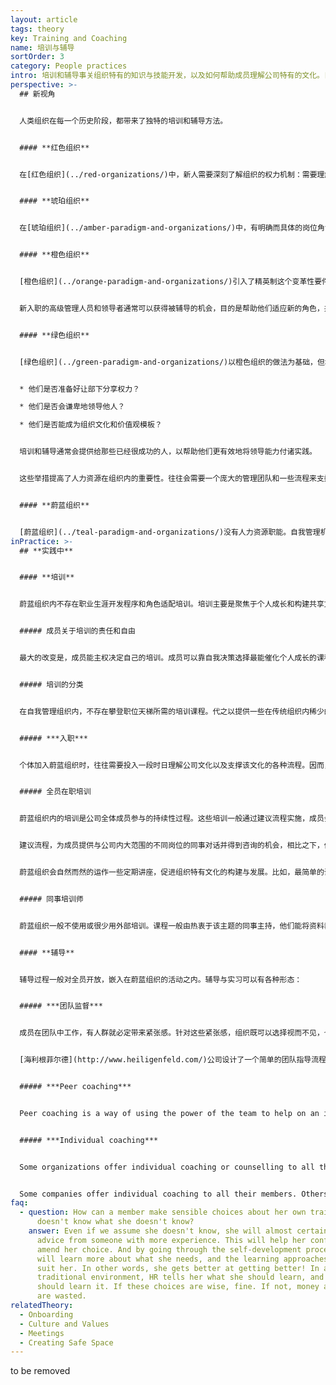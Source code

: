```yaml
---
layout: article
tags: theory
key: Training and Coaching
name: 培训与辅导
sortOrder: 3
category: People practices
intro: 培训和辅导事关组织特有的知识与技能开发，以及如何帮助成员理解公司特有的文化。目的是促进成员为组织提供全然而健康的贡献。
perspective: >-
  ## 新视角


  人类组织在每一个历史阶段，都带来了独特的培训和辅导方法。


  #### **红色组织**


  在[红色组织](../red-organizations/)中，新人需要深刻了解组织的权力机制：需要理解如何获得权力以及如何使用权力。这种学习来自于观察和倾听。可能有个“入会”仪式。也可能有一些培训交易技能的工具。除此之外，大多数知识都是通过观察和倾听获得的，个人的资历就像非正式的学徒一样逐渐增长。


  #### **琥珀组织**


  在[琥珀组织](../amber-paradigm-and-organizations/)中，有明确而具体的岗位角色划分。培训的目的是为了让组织内各级人员有效地履行其职责和责任（例如在军队中进行军官培训）。有些成员的职业培训由独立机构（职业学校或大学）提供。重视针对特定专业的资格证书。还会通过在职期间的持续培训，让每个级别的优秀人才都能得到晋升机会。


  #### **橙色组织**


  [橙色组织](../orange-paradigm-and-organizations/)引入了精英制这个变革性要件。原则上任何人都有机会升职。邮件收发室的男孩可以成为首席执行官——即使那个男孩碰巧是个女孩或者是少数民族裔。培训部门（通常是人力资源部的一个分支）为这一进展提供支持。通常组织会制作每个岗位角色（销售人员、技术人员、新人经理、中层经理、资深经理、高级经理等）所需的能力要求列表。橙色中一个常见的想法是，认为应该培养人才来填补组织结构图中现在和未来的空缺。这是个带来社会公平的突破，至少在原则上给人们更多机会，去选择追求最适合自己才能的道路。


  新入职的高级管理人员和领导者通常可以获得被辅导的机会，目的是帮助他们适应新的角色，并取得更好的绩效。组织中下级层面的成员通常得不到这类辅导。


  #### **绿色组织**


  [绿色组织](../green-paradigm-and-organizations/)以橙色组织的做法为基础，但增加了一个先进的管理理念。开始认为管理者应该为自己的部下提供支持与服务（公仆领导）。通常会根据应聘者的思维和行为来筛选管理职位，评估角度包括：


  * 他们是否准备好让部下分享权力？

  * 他们是否会谦卑地领导他人？

  * 他们是否能成为组织文化和价值观模板？


  培训和辅导通常会提供给那些已经很成功的人，以帮助他们更有效地将领导能力付诸实践。


  这些举措提高了人力资源在组织内的重要性。往往会需要一个庞大的管理团队和一些流程来支撑，如文化倡议、360度反馈、继任计划和士气调查。


  #### **蔚蓝组织**


  [蔚蓝组织](../teal-paradigm-and-organizations/)没有人力资源职能。自我管理机制能为成员提供额外的学习机会。鼓励每个人自觉开发定义自己的角色并尝试新事物。成员越是拥抱机会，越能习得更多的知识和技能--要么从同事那里学到，要么从新技能培训中学到。与传统模式的关键区别在于，成员能对自己的发展和成长自我负责。这类组织不会预定义各种角色，也不需要设置人力资源部，来提供针对固定岗位角色所需的知识和技能的各类培训课程，更不会为填补组织中的角色空缺而开设培训课程。不过通常蔚蓝组织仍然在技能培训方面进行投资。但通常由同事来完成。蔚蓝组织都会提供有效的[入职流程](../onboarding/)，主要是关于通用的公司文化和重要流程。从传统组织转入的人员，如果不学会各种新规则，同时忘记那些旧的规则和习惯，会困难重重。
inPractice: >-
  ## **实践中**


  #### **培训**


  蔚蓝组织内不存在职业生涯开发程序和角色适配培训。培训主要是聚焦于个人成长和构建共享文化。技能培训程序依然存在，并向所有需求者开放。这些技能培训多数由同事带领，很少采用外部培训机构的服务，主要是为了在此过程中深刻渗透公司的共同的[价值观与文化](../culture-and-values/)。


  ##### 成员关于培训的责任和自由


  最大的改变是，成员能主权决定自己的培训。成员可以靠自我决策选择最能催化个人成长的课程，而不是根据自己在公司中的职业生涯设计来选课。成员可以活用公司的建议流程，自由编排自己所需的培训。有些组织还进一步简化流程，允许成员不使用公司的建议流程，而是鼓励同事之间将一定数量的时间投入于培训。


  ##### 培训的分类


  在自我管理组织内，不存在攀登职位天梯所需的培训课程。代之以提供一些在传统组织内稀少的培训：培训公司通用文化及其支撑流程（全体参加），以及个人成长培训。技能培训依然需要。这些技能培训通常由同事带领而非外部讲师，因只有同事才更深刻的真正理解公司的价值观和文化。


  ##### ***入职***


  个体加入蔚蓝组织时，往往需要投入一段时日理解公司文化以及支撑该文化的各种流程。因而，蔚蓝组织往往会在直觉培训上投入更多精力。为新人介绍各种流程，并让新人花一段时间会见并跟公司各种岗位的人员共同工作。还可能有一些专业主题的培训，比如聆听技巧，冲突解决技巧，问题解决技巧等。


  ##### 全员在职培训


  蔚蓝组织内的培训是公司全体成员参与的持续性过程。这些培训一般通过建议流程实施，成员会为了支撑公司文化而贡献时间来参与。


  建议流程，为成员提供与公司内大范围的不同岗位的同事对话并得到咨询的机会，相比之下，传统组织内一般不会获得能与不相关岗位部门人士连接的机会。这种接触机会为成员提供了广泛学习大量知识和话题的机会。蔚蓝成员的岗位多样性，一般也会促进这种建议流程的实施。


  蔚蓝组织会自然而然的运作一些定期讲座，促进组织特有文化的构建与发展。比如，最简单的讲座可以是，成员通过与支撑小组合作来开发自我，也可以设计一些工作组，帮助成员融入公司并培育对共同目标的共鸣。比如，[法维](http://www.favi.com/)发起人让·弗朗索瓦·佐布里斯特主持着一个周五晨起的例会讲座，介绍一些特有的文化主题，全体成员自由参加。


  ##### 同事培训师


  蔚蓝组织一般不使用或很少用外部培训。课程一般由热衷于该主题的同事主持，他们能将资料裁剪成公司特有的文化和方言。还有很多关于内在潜力开发的培训课程。这些潜力培训会从帮助人们连接真正的自我着手，启发他们利用探讨课程主题这个机会，找到有力的方式将自己的这些内在素质表达出来。外部培训师很难胜任这个过程。用同事成员做培训师，既省钱还能催化奇迹--因这样也会为培训师提供一个贡献的机会，并同时得到被誉为大拿的认可感。


  #### **辅导**


  辅导过程一般对全员开放，嵌入在蔚蓝组织的活动之内。辅导与实习可以有各种形态：


  ##### ***团队监督***


  成员在团队中工作，有人群就必定带来紧张感。针对这些紧张感，组织既可以选择视而不见，也可以选择积极缓解。有效解决各种个人问题和潜在的课题，毫无疑问会是催化成长的源泉。辅导和支撑，无疑会有助于催化这种成长。


  [海利根菲尔德](http://www.heiligenfeld.com/)公司设计了一个简单的团队指导流程。他们选择与四名各有专攻（人际关系，组织发展，系统思维，领导力）的外部培训师合作实施。每个导师每个月都提供让团队报名参与的服务时间段。公司建议（不是命令）每个团队每年至少参加一次。但实际结果是每个团队平均每年都参与2-4次。同事们借助外部人员的帮助，共同探索紧张感到底揭示了自己内在的何种要素，以及如何解决这些紧张感。


  ##### ***Peer coaching***


  Peer coaching is a way of using the power of the team to help on an individual basis. Buutzorg for example, has a peer coaching process called ‘Intervesie”. It is structured process for helping an individual address and resolve an issue or problem with team support. Rather than falling into the common practices of offering advice or reassurance, the process allows the individual to work out a way forward on their own. There is often significant growth in the process as personal issues are recognized and worked through in a safe space.


  ##### ***Individual coaching***


  Some organizations offer individual coaching or counselling to all their members on a free and confidential basis, to both employees and their families for non-work matters. This reinforces the principle of wholeness by supporting the member in all aspects of their life.


  Some companies offer individual coaching to all their members. Others extend this, on a free and confidential basis, to employees and their families for non-work matters.
faq:
  - question: How can a member make sensible choices about her own training when she
      doesn't know what she doesn't know?
    answer: Even if we assume she doesn't know, she will almost certainly seek
      advice from someone with more experience. This will help her confirm or
      amend her choice. And by going through the self-development process, she
      will learn more about what she needs, and the learning approaches that
      suit her. In other words, she gets better at getting better! In a
      traditional environment, HR tells her what she should learn, and how she
      should learn it. If these choices are wise, fine. If not, money and time
      are wasted.
relatedTheory:
  - Onboarding
  - Culture and Values
  - Meetings
  - Creating Safe Space
---
```

to be removed